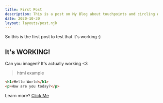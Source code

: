 ```yaml
---
title: First Post
description: This is a post on My Blog about touchpoints and circling wagons.
date: 2020-10-30
layout: layouts/post.njk
---
```

So this is the first post to test that it's working :)

## It's WORKING!

Can you imagen? It's actually working <3

>html example
```html
<h1>Hello World</h1>
<p>How are you today?</p>
```


Learn more?
[Click Me](../secondpost/)
